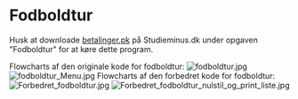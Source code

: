 # Fodboldtur
Husk at downloade [betalinger.pk](betalinger.pk) på Studieminus.dk under opgaven "Fodboldtur" for at køre dette program.

Flowcharts af den originale kode for fodboldtur:
![fodboldtur.jpg](fodboldtur.jpg)
![fodboldtur_Menu.jpg](fodboldtur_Menu.jpg)
Flowcharts af den forbedret kode for fodboldtur:
![Forbedret_fodboldtur.jpg](Forbedret_fodboldtur.jpg)
![Forbedret_fodboldtur_nulstil_og_print_liste.jpg](Forbedret_fodboldtur_nulstil_og_print_liste.jpg)